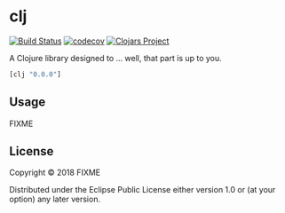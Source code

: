 # clj
[![Build Status](https://travis-ci.org/svanburen/adventofcode.svg?branch=master)](https://travis-ci.org/svanburen/adventofcode)
[![codecov](https://codecov.io/gh/svanburen/adventofcode/branch/master/graph/badge.svg)](https://codecov.io/gh/svanburen/adventofcode)
[![Clojars Project](https://img.shields.io/clojars/v/clj.svg)](https://clojars.org/clj)

A Clojure library designed to ... well, that part is up to you.

```clj
[clj "0.0.0"]
```

## Usage

FIXME

## License

Copyright © 2018 FIXME

Distributed under the Eclipse Public License either version 1.0 or (at
your option) any later version.
